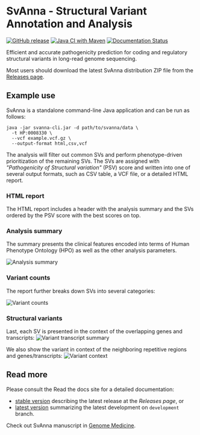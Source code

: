 # SvAnna - Structural Variant Annotation and Analysis

[![GitHub release](https://img.shields.io/github/release/monarch-initiative/SvAnna.svg)](https://github.com/monarch-initiative/SvAnna/releases)
[![Java CI with Maven](https://github.com/monarch-initiative/SvAnna/workflows/Java%20CI%20with%20Maven/badge.svg)](https://github.com/monarch-initiative/SvAnna/actions/workflows/maven.yml)
[![Documentation Status](https://readthedocs.org/projects/svanna/badge/?version=master)](https://svanna.readthedocs.io/en/master/?badge=master)

Efficient and accurate pathogenicity prediction for coding and regulatory structural variants in long-read genome sequencing.

Most users should download the latest SvAnna distribution ZIP file from
the [Releases page](https://github.com/monarch-initiative/SvAnna/releases).

## Example use

SvAnna is a standalone command-line Java application and can be run as follows:

```shell
java -jar svanna-cli.jar -d path/to/svanna/data \
  -t HP:0008330 \
  --vcf example.vcf.gz \
  --output-format html,csv,vcf
```

The analysis will filter out common SVs and perform phenotype-driven prioritization of the remaining SVs. 
The SVs are assigned with *"Pathogenicity of Structural variation"* (PSV) score and written into 
one of several output formats, such as CSV table, a VCF file, or a detailed HTML report.

### HTML report

The HTML report includes a header with the analysis summary and the SVs ordered by the PSV score 
with the best scores on top.

### Analysis summary

The summary presents the clinical features encoded into terms of Human Phenotype Ontology (HPO) as well as 
the other analysis parameters.

![Analysis summary](img/analysis-summary.png)

### Variant counts

The report further breaks down SVs into several categories:

![Variant counts](img/variant-counts.png)

### Structural variants

Last, each SV is presented in the context of the overlapping genes and transcripts:
![Variant transcript summary](img/variant-tx-summary.png)

We also show the variant in context of the neighboring repetitive regions and genes/transcripts:
![Variant context](img/variant-tx-context.png)


## Read more

Please consult the Read the docs site for a detailed documentation:
- [stable version](https://svanna.readthedocs.io/en/master) describing the latest release at the *Releases page*, or
- [latest version](https://svanna.readthedocs.io/en/latest) summarizing the latest development on `development` branch.

Check out SvAnna manuscript in [Genome Medicine](https://doi.org/10.1186/s13073-022-01046-6).
